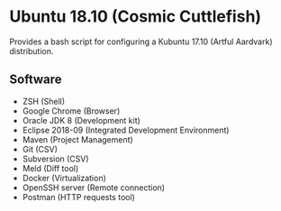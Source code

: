 # Ubuntu 18.10 (Cosmic Cuttlefish)

Provides a bash script for configuring a Kubuntu 17.10 (Artful Aardvark) distribution.


## Software
 * ZSH (Shell)
 * Google Chrome (Browser)
 * Oracle JDK 8 (Development kit)
 * Eclipse 2018-09 (Integrated Development Environment)
 * Maven (Project Management)
 * Git (CSV)
 * Subversion (CSV)
 * Meld (Diff tool)
 * Docker (Virtualization)
 * OpenSSH server (Remote connection)
 * Postman (HTTP requests tool)
